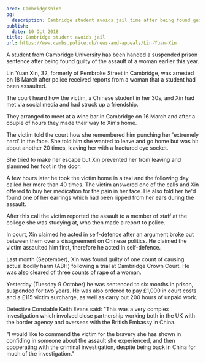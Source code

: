 ```yaml
area: Cambridgeshire
og:
  description: Cambridge student avoids jail time after being found guilty of the assault of a woman earlier this year.
publish:
  date: 10 Oct 2018
title: Cambridge student avoids jail
url: https://www.cambs.police.uk/news-and-appeals/Lin-Yuan-Xin
```

A student from Cambridge University has been handed a suspended prison sentence after being found guilty of the assault of a woman earlier this year.

Lin Yuan Xin, 32, formerly of Pembroke Street in Cambridge, was arrested on 18 March after police received reports from a woman that a student had been assaulted.

The court heard how the victim, a Chinese student in her 30s, and Xin had met via social media and had struck up a friendship.

They arranged to meet at a wine bar in Cambridge on 16 March and after a couple of hours they made their way to Xin's home.

The victim told the court how she remembered him punching her 'extremely hard' in the face. She told him she wanted to leave and go home but was hit about another 20 times, leaving her with a fractured eye socket.

She tried to make her escape but Xin prevented her from leaving and slammed her foot in the door.

A few hours later he took the victim home in a taxi and the following day called her more than 40 times. The victim answered one of the calls and Xin offered to buy her medication for the pain in her face. He also told her he'd found one of her earrings which had been ripped from her ears during the assault.

After this call the victim reported the assault to a member of staff at the college she was studying at, who then made a report to police.

In court, Xin claimed he acted in self-defence after an argument broke out between them over a disagreement on Chinese politics. He claimed the victim assaulted him first, therefore he acted in self-defence.

Last month (September), Xin was found guilty of one count of causing actual bodily harm (ABH) following a trial at Cambridge Crown Court. He was also cleared of three counts of rape of a woman.

Yesterday (Tuesday 9 October) he was sentenced to six months in prison, suspended for two years. He was also ordered to pay £1,000 in court costs and a £115 victim surcharge, as well as carry out 200 hours of unpaid work.

Detective Constable Keith Evans said: "This was a very complex investigation which involved close partnership working both in the UK with the border agency and overseas with the British Embassy in China.

"I would like to commend the victim for the bravery she has shown in confiding in someone about the assault she experienced, and then cooperating with the criminal investigation, despite being back in China for much of the investigation."
